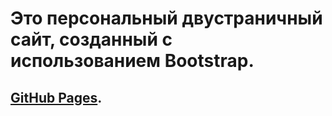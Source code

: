 # Это персональный двустраничный сайт, созданный с использованием Bootstrap.

## [GitHub Pages](lidasharova.github.io/personal-page/).
